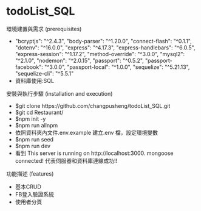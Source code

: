 # todoList_SQL

環境建置與需求 (prerequisites)
<ul>
<li>
   "bcryptjs": "^2.4.3",
    "body-parser": "^1.20.0",
    "connect-flash": "^0.1.1",
    "dotenv": "^16.0.0",
    "express": "^4.17.3",
    "express-handlebars": "^6.0.5",
    "express-session": "^1.17.2",
    "method-override": "^3.0.0",
    "mysql2": "^2.1.0",
    "nodemon": "^2.0.15",
    "passport": "^0.5.2",
    "passport-facebook": "^3.0.0",
    "passport-local": "^1.0.0",
    "sequelize": "^5.21.13",
    "sequelize-cli": "^5.5.1"
</li>
 <li>
資料庫使用:SQL
    </li>
</ul>

安裝與執行步驟 (installation and execution)
<ul>
<li>
$git clone https://github.com/changpusheng/todoList_SQL.git
</li>
<li>
$git cd  Restaurant/
</li>
<li>
$npm init -y
</li>
<li>
$npm run allnpm
</li>
<li>
依照資料夾內文件.env.example 建立.env 檔，設定環境變數
</li>
<li>
$npm run seed
</li>
<li>
$npm run dev
</li>
<li>
看到 
This server is running on http://localhost:3000.
mongoose connected!
代表伺服器和資料庫連線成功!!
</li>
</ul>
功能描述 (features)
<ul>
<li>
基本CRUD
</li>
<li>
FB登入驗證系統
</li>
<li>
使用者分頁
</li>
</ul>
